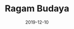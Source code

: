---
title: Ragam Budaya
projectLink: https://play.google.com/store/apps/details?id=app.hatchoko.ragambudaya
repoLink: https://github.com/sozonome/ragambudaya
description: Mobile app showcasing Indonesia's culture, heritage, and archipelagos with Fun Selfie Frame and Quiz feature. Build with Ionic-Angular.
date: "2019-12-10"
thumbnail: "/app_icons/ragambudaya-logo.png"
appStoreLink:
playStoreLink:
---